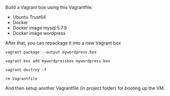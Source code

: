 Build a Vagrant box using this Vagrantfile:
* Ubuntu Trust64
* Docker
* Docker image mysql:5.7.9
* Docker image wordpress
  
After that, you can repackage it into a new Vagrant box

`vagrant package --output mywordpress.box`

`vagrant box add mywordpressbox mywordpress.box`

`vagrant destroy -f`

`rm Vagrantfile`

And then setup another Vagrantfile (in project folder) for booting up the VM.
